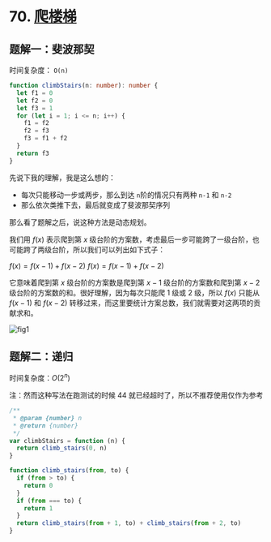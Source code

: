 # 70. [爬楼梯](https://leetcode-cn.com/problems/climbing-stairs/)



## 题解一：斐波那契

时间复杂度： `O(n)`

```typescript
function climbStairs(n: number): number {
  let f1 = 0
  let f2 = 0
  let f3 = 1
  for (let i = 1; i <= n; i++) {
    f1 = f2
    f2 = f3
    f3 = f1 + f2
  }
  return f3
}
```



先说下我的理解，我是这么想的：

- 每次只能移动一步或两步，那么到达 `n`阶的情况只有两种 `n-1`  和 `n-2`
- 那么依次类推下去，最后就变成了斐波那契序列



那么看了题解之后，说这种方法是动态规划。

我们用 $f(x)$ 表示爬到第 $x$ 级台阶的方案数，考虑最后一步可能跨了一级台阶，也可能跨了两级台阶，所以我们可以列出如下式子：

$f(x) = f(x - 1) + f(x - 2)$
$f(x)=f(x−1)+f(x−2)$

它意味着爬到第 $x$ 级台阶的方案数是爬到第 $x - 1$ 级台阶的方案数和爬到第 $x−2$ 级台阶的方案数的和。很好理解，因为每次只能爬 1 级或 2 级，所以 $f(x)$ 只能从 $f(x - 1)$ 和 $f(x−2)$ 转移过来，而这里要统计方案总数，我们就需要对这两项的贡献求和。

![fig1](README.assets/70_fig1.gif)



## 题解二：递归

时间复杂度：$O(2^n)$

注：然而这种写法在跑测试的时候 44  就已经超时了，所以不推荐使用仅作为参考

```javascript
/**
 * @param {number} n
 * @return {number}
 */
var climbStairs = function (n) {
  return climb_stairs(0, n)
}

function climb_stairs(from, to) {
  if (from > to) {
    return 0
  }
  if (from === to) {
    return 1
  }
  return climb_stairs(from + 1, to) + climb_stairs(from + 2, to)
}
```


